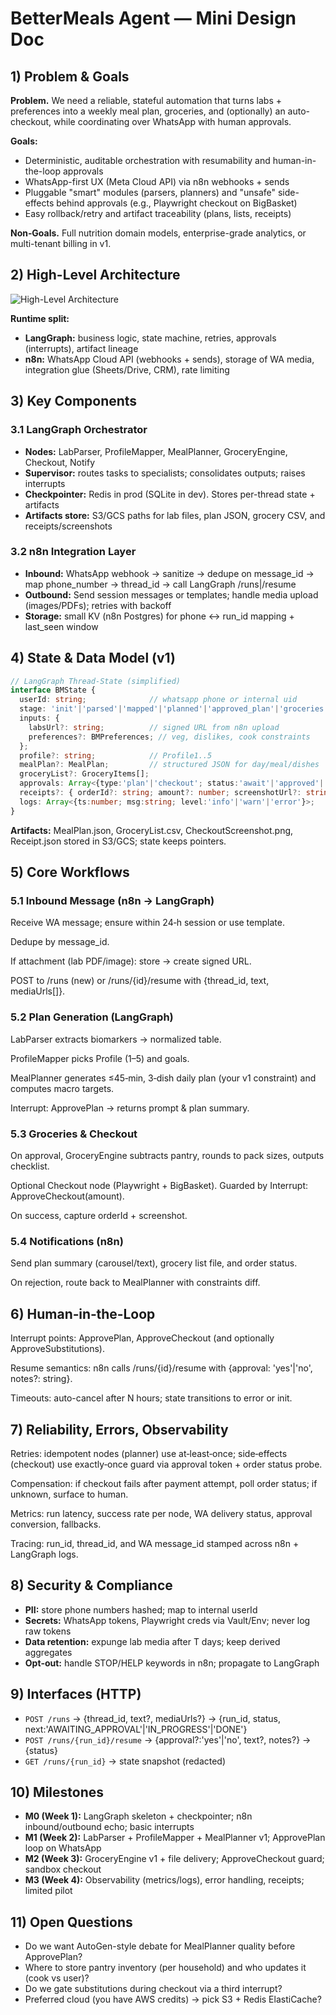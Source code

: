 # BetterMeals Agent — Mini Design Doc 

## 1) Problem & Goals

**Problem.** We need a reliable, stateful automation that turns labs + preferences into a weekly meal plan, groceries, and (optionally) an auto-checkout, while coordinating over WhatsApp with human approvals.

**Goals:**
- Deterministic, auditable orchestration with resumability and human-in-the-loop approvals
- WhatsApp-first UX (Meta Cloud API) via n8n webhooks + sends
- Pluggable "smart" modules (parsers, planners) and "unsafe" side-effects behind approvals (e.g., Playwright checkout on BigBasket)
- Easy rollback/retry and artifact traceability (plans, lists, receipts)

**Non‑Goals.** Full nutrition domain models, enterprise-grade analytics, or multi-tenant billing in v1.

## 2) High-Level Architecture


![High-Level Architecture](data/agent-hld.png)




**Runtime split:**
- **LangGraph:** business logic, state machine, retries, approvals (interrupts), artifact lineage
- **n8n:** WhatsApp Cloud API (webhooks + sends), storage of WA media, integration glue (Sheets/Drive, CRM), rate limiting

## 3) Key Components

### 3.1 LangGraph Orchestrator
- **Nodes:** LabParser, ProfileMapper, MealPlanner, GroceryEngine, Checkout, Notify
- **Supervisor:** routes tasks to specialists; consolidates outputs; raises interrupts
- **Checkpointer:** Redis in prod (SQLite in dev). Stores per-thread state + artifacts
- **Artifacts store:** S3/GCS paths for lab files, plan JSON, grocery CSV, and receipts/screenshots

### 3.2 n8n Integration Layer
- **Inbound:** WhatsApp webhook → sanitize → dedupe on message_id → map phone_number → thread_id → call LangGraph /runs|/resume
- **Outbound:** Send session messages or templates; handle media upload (images/PDFs); retries with backoff
- **Storage:** small KV (n8n Postgres) for phone ↔ run_id mapping + last_seen window



## 4) State & Data Model (v1)

```typescript
// LangGraph Thread-State (simplified)
interface BMState {
  userId: string;              // whatsapp phone or internal uid
  stage: 'init'|'parsed'|'mapped'|'planned'|'approved_plan'|'groceries'|'checkout_pending'|'paid'|'done'|'error';
  inputs: {
    labsUrl?: string;          // signed URL from n8n upload
    preferences?: BMPreferences; // veg, dislikes, cook constraints
  };
  profile?: string;            // Profile1..5
  mealPlan?: MealPlan;         // structured JSON for day/meal/dishes
  groceryList?: GroceryItems[];
  approvals: Array<{type:'plan'|'checkout'; status:'await'|'approved'|'rejected'; ts:number; messageId?:string}>;
  receipts?: { orderId?: string; amount?: number; screenshotUrl?: string };
  logs: Array<{ts:number; msg:string; level:'info'|'warn'|'error'}>;
}
```

**Artifacts:** MealPlan.json, GroceryList.csv, CheckoutScreenshot.png, Receipt.json stored in S3/GCS; state keeps pointers.



## 5) Core Workflows
### 5.1 Inbound Message (n8n → LangGraph)
Receive WA message; ensure within 24‑h session or use template.


Dedupe by message_id.


If attachment (lab PDF/image): store → create signed URL.


POST to /runs (new) or /runs/{id}/resume with {thread_id, text, mediaUrls[]}.


### 5.2 Plan Generation (LangGraph)
LabParser extracts biomarkers → normalized table.


ProfileMapper picks Profile (1–5) and goals.


MealPlanner generates ≤45‑min, 3‑dish daily plan (your v1 constraint) and computes macro targets.


Interrupt: ApprovePlan → returns prompt & plan summary.


### 5.3 Groceries & Checkout
On approval, GroceryEngine subtracts pantry, rounds to pack sizes, outputs checklist.


Optional Checkout node (Playwright + BigBasket). Guarded by Interrupt: ApproveCheckout(amount).


On success, capture orderId + screenshot.


### 5.4 Notifications (n8n)
Send plan summary (carousel/text), grocery list file, and order status.


On rejection, route back to MealPlanner with constraints diff.



## 6) Human‑in‑the‑Loop
Interrupt points: ApprovePlan, ApproveCheckout (and optionally ApproveSubstitutions).


Resume semantics: n8n calls /runs/{id}/resume with {approval: 'yes'|'no', notes?: string}.


Timeouts: auto-cancel after N hours; state transitions to error or init.



## 7) Reliability, Errors, Observability
Retries: idempotent nodes (planner) use at‑least‑once; side‑effects (checkout) use exactly‑once guard via approval token + order status probe.


Compensation: if checkout fails after payment attempt, poll order status; if unknown, surface to human.


Metrics: run latency, success rate per node, WA delivery status, approval conversion, fallbacks.


Tracing: run_id, thread_id, and WA message_id stamped across n8n + LangGraph logs.



## 8) Security & Compliance
- **PII:** store phone numbers hashed; map to internal userId
- **Secrets:** WhatsApp tokens, Playwright creds via Vault/Env; never log raw tokens
- **Data retention:** expunge lab media after T days; keep derived aggregates
- **Opt‑out:** handle STOP/HELP keywords in n8n; propagate to LangGraph

## 9) Interfaces (HTTP)
- `POST /runs` → {thread_id, text?, mediaUrls?} → {run_id, status, next:'AWAITING_APPROVAL'|'IN_PROGRESS'|'DONE'}
- `POST /runs/{run_id}/resume` → {approval?:'yes'|'no', text?, notes?} → {status}
- `GET /runs/{run_id}` → state snapshot (redacted)



## 10) Milestones
- **M0 (Week 1):** LangGraph skeleton + checkpointer; n8n inbound/outbound echo; basic interrupts
- **M1 (Week 2):** LabParser + ProfileMapper + MealPlanner v1; ApprovePlan loop on WhatsApp
- **M2 (Week 3):** GroceryEngine v1 + file delivery; ApproveCheckout guard; sandbox checkout
- **M3 (Week 4):** Observability (metrics/logs), error handling, receipts; limited pilot

## 11) Open Questions
- Do we want AutoGen-style debate for MealPlanner quality before ApprovePlan?
- Where to store pantry inventory (per household) and who updates it (cook vs user)?
- Do we gate substitutions during checkout via a third interrupt?
- Preferred cloud (you have AWS credits) → pick S3 + Redis ElastiCache?
